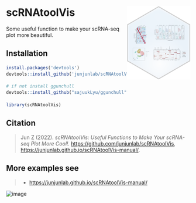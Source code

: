 # scRNAtoolVis <img src="man/scRNAtoolVis-logo.svg" align="right" height="200" />
 Some useful function to make your scRNA-seq plot more beautiful.
 
 ## Installation

```R
install.packages('devtools')
devtools::install_github('junjunlab/scRNAtoolVis')

# if not install ggunchull
devtools::install_github("sajuukLyu/ggunchull", type = "source")

library(scRNAtoolVis)
```

## Citation

> Jun Z (2022). *scRNAtoolVis: Useful Functions to Make Your scRNA-seq Plot More Cool!.*  https://github.com/junjunlab/scRNAtoolVis, https://junjunlab.github.io/scRNAtoolVis-manual/.

## More examples see
> - https://junjunlab.github.io/scRNAtoolVis-manual/

![image](https://user-images.githubusercontent.com/64965509/198531385-00b0587d-e202-4417-b11d-53cd419594e6.png)
